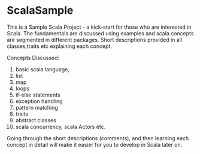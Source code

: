 ScalaSample
===========
This is a Sample Scala Project - a kick-start for those who are interested in Scala.
The fundamentals are discussed using examples and scala concepts are segmented in different packages.
Short descriptions provided in all classes,traits etc explaining each concept.

Concepts Discussed:

1. basic scala language,
2. list
3. map
4. loops
5. if-else statements
6. exception handling
7. pattern matching
8. traits
9. abstract classes
10. scala concurrency, scala Actors etc.

Going through the short descriptions (comments), and then learning each concept in detail will make it easier for you to develop in Scala later on.
